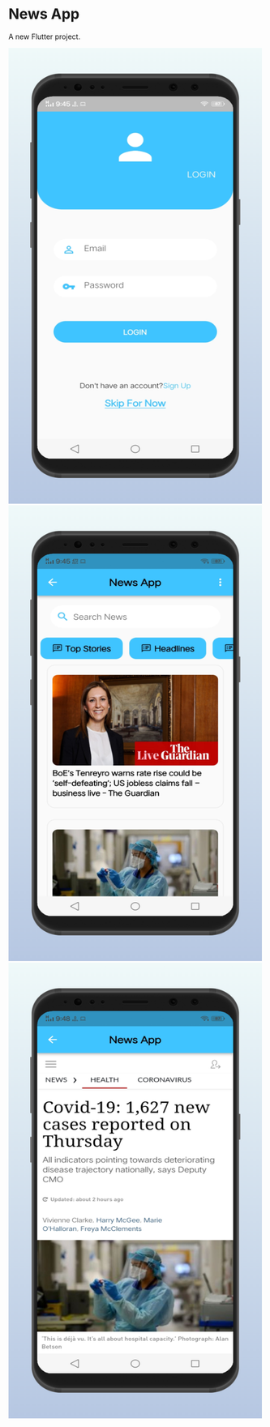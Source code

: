 # News App

A new Flutter project.

<img src="Images/screen_1.png" width="500" height="900">

<img src="Images/screen_2.png" width="500" height="900">

<img src="Images/screen_3.png" width="500" height="900">
